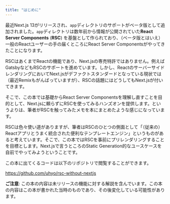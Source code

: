 ```yaml
---
title: "はじめに"
---
```


最近Next.js 13がリリースされ、`app`ディレクトリのサポートがベータ版として追加されました。`app`ディレクトリは数年前から情報が公開されていた**React Server Components** (**RSC**) を基盤として作られており、（ベータ版とはいえ）一般のReactユーザーの手の届くところにReact Server Componentsがやってきたことになります。

RSCはあくまでReactの機能であり、Next.jsの専売特許ではありません。例えばGatsbyなどもRSCのサポートを進めています。しかし、ReactのサーバーサイドレンダリングにおいてNext.jsがデファクトスタンダードとなっている現状では（最近Remixもがんばっていますが）、RSCの話題にはどうしてもNext.jsが付いてきます。

そこで、この本では基礎からReact Server Componentsを理解し直すことを目的として、Next.jsに頼らずにRSCを使ってみるハンズオンを提供します。というよりは、筆者がRSCを触ってみたメモを本にまとめたような感じになっています。

RSCは色々使い道がありますが、筆者はRSCのひとつの側面として「（従来の）Reactアプリとうまく統合された便利なテンプレートエンジン」というものがあると考えています。そこで、この本ではRSCを事前にプリレンダリングすることを目標とします。Next.jsで言うところのStatic Generation的なユースケースを自前でやってみようということです。

この本に出てくるコードは以下のリポジトリで閲覧することができます。

https://github.com/uhyo/rsc-without-nextjs

**ご注意**: この本の内容は未リリースの機能に対する解説を含んでいます。この本の内容はこの本が書かれた当時のものであり、その後変化している可能性があります。